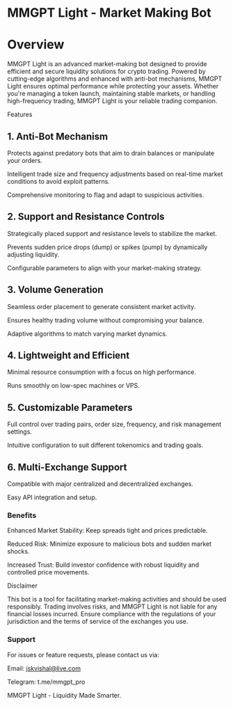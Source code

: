 # MMGPT Light - Market Making Bot

# Overview

MMGPT Light is an advanced market-making bot designed to provide efficient and secure liquidity solutions for crypto trading. Powered by cutting-edge algorithms and enhanced with anti-bot mechanisms, MMGPT Light ensures optimal performance while protecting your assets. Whether you're managing a token launch, maintaining stable markets, or handling high-frequency trading, MMGPT Light is your reliable trading companion.

Features

## 1. Anti-Bot Mechanism

Protects against predatory bots that aim to drain balances or manipulate your orders.

Intelligent trade size and frequency adjustments based on real-time market conditions to avoid exploit patterns.

Comprehensive monitoring to flag and adapt to suspicious activities.

## 2. Support and Resistance Controls

Strategically placed support and resistance levels to stabilize the market.

Prevents sudden price drops (dump) or spikes (pump) by dynamically adjusting liquidity.

Configurable parameters to align with your market-making strategy.

## 3. Volume Generation

Seamless order placement to generate consistent market activity.

Ensures healthy trading volume without compromising your balance.

Adaptive algorithms to match varying market dynamics.

## 4. Lightweight and Efficient

Minimal resource consumption with a focus on high performance.

Runs smoothly on low-spec machines or VPS.

## 5. Customizable Parameters

Full control over trading pairs, order size, frequency, and risk management settings.

Intuitive configuration to suit different tokenomics and trading goals.

## 6. Multi-Exchange Support

Compatible with major centralized and decentralized exchanges.

Easy API integration and setup.

### Benefits

Enhanced Market Stability: Keep spreads tight and prices predictable.

Reduced Risk: Minimize exposure to malicious bots and sudden market shocks.

Increased Trust: Build investor confidence with robust liquidity and controlled price movements.

Disclaimer

This bot is a tool for facilitating market-making activities and should be used responsibly. Trading involves risks, and MMGPT Light is not liable for any financial losses incurred. Ensure compliance with the regulations of your jurisdiction and the terms of service of the exchanges you use.

### Support

For issues or feature requests, please contact us via:

Email: jskvishal@live.com

Telegram: t.me/mmgpt_pro

MMGPT Light - Liquidity Made Smarter.
